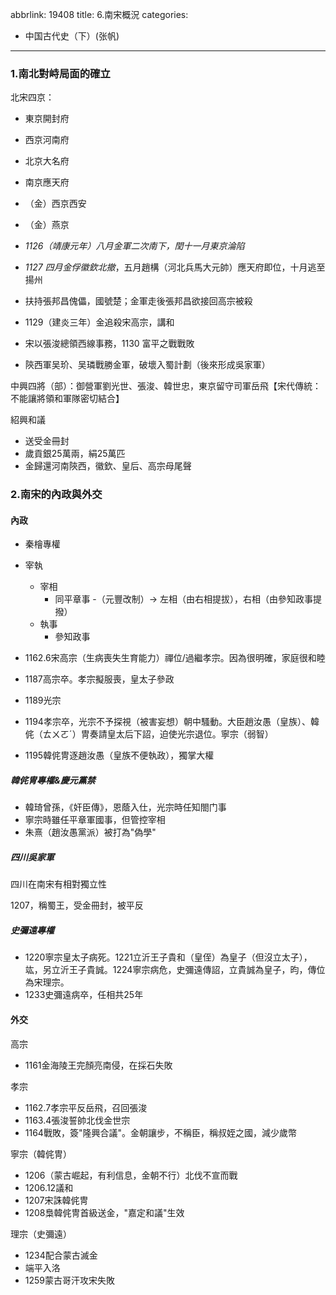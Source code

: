 abbrlink: 19408
title: 6.南宋概況
categories:
  - 中国古代史（下）(张帆)
---
### 1.南北對峙局面的確立

北宋四京：

- 東京開封府
- 西京河南府
- 北京大名府
- 南京應天府
- （金）西京西安
- （金）燕京

- *1126（靖康元年）八月金軍二次南下，閏十一月東京淪陷*
- *1127 四月金俘徽欽北撤*，五月趙構（河北兵馬大元帥）應天府即位，十月逃至揚州
- 扶持張邦昌傀儡，國號楚；金軍走後張邦昌欲接回高宗被殺
- 1129（建炎三年）金追殺宋高宗，講和
- 宋以張浚總領西線事務，1130 富平之戰戰敗
- 陝西軍吴玠、吴璘戰勝金軍，破壞入蜀計劃（後來形成吳家軍）

中興四將（部）：御營軍劉光世、張浚、韓世忠，東京留守司軍岳飛【宋代傳統：不能讓將領和軍隊密切結合】

紹興和議

- 送受金冊封
- 歲貢銀25萬兩，絹25萬匹
- 金歸還河南陝西，徽欽、皇后、高宗母尾聲

### 2.南宋的內政與外交

#### 內政

- 秦檜專權

- 宰執
	- 宰相
		- 同平章事 -（元豐改制）-> 左相（由右相提拔），右相（由參知政事提撥）
	- 執事
		- 參知政事

- 1162.6宋高宗（生病喪失生育能力）禪位/過繼孝宗。因為很明確，家庭很和睦
- 1187高宗卒。孝宗擬服喪，皇太子參政
- 1189光宗
- 1194孝宗卒，光宗不予探視（被害妄想）朝中騷動。大臣趙汝愚（皇族）、韓侂（ㄊㄨㄛˊ）冑奏請皇太后下詔，迫使光宗退位。寧宗（弱智）
- 1195韓侂冑逐趙汝愚（皇族不便執政），獨掌大權

##### 韓侂冑專權&慶元黨禁

- 韓琦曾孫，《奸臣傳》，恩蔭入仕，光宗時任知閤门事
- 寧宗時雖任平章軍國事，但管控宰相
- 朱熹（趙汝愚黨派）被打為"偽學"

##### 四川吳家軍

四川在南宋有相對獨立性

1207，稱蜀王，受金冊封，被平反

##### 史彌遠專權

- 1220寧宗皇太子病死。1221立沂王子貴和（皇侄）為皇子（但沒立太子），竑，另立沂王子貴誠。1224寧宗病危，史彌遠傳詔，立貴誠為皇子，昀，傳位為宋理宗。
- 1233史彌遠病卒，任相共25年

#### 外交

高宗

- 1161金海陵王完顏亮南侵，在採石失敗

孝宗

- 1162.7孝宗平反岳飛，召回張浚
- 1163.4張浚誓帥北伐金世宗
- 1164戰敗，簽"隆興合議"。金朝讓步，不稱臣，稱叔姪之國，減少歲幣

寧宗（韓侂冑）

- 1206（蒙古崛起，有利信息，金朝不行）北伐不宣而戰
- 1206.12議和
- 1207宋誅韓侂冑
- 1208梟韓侂冑首級送金，"嘉定和議"生效

理宗（史彌遠）

- 1234配合蒙古滅金
- 端平入洛
- 1259蒙古哥汗攻宋失敗